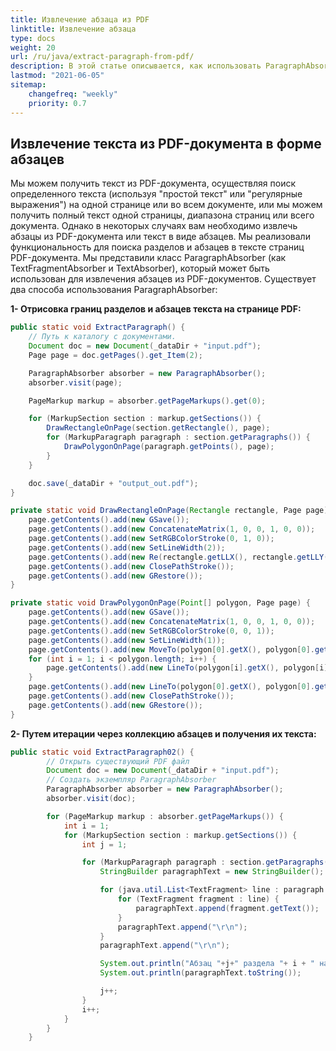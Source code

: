 ```yaml
---
title: Извлечение абзаца из PDF
linktitle: Извлечение абзаца
type: docs
weight: 20
url: /ru/java/extract-paragraph-from-pdf/
description: В этой статье описывается, как использовать ParagraphAbsorber - специальный инструмент в Aspose.PDF для извлечения текста из PDF-документов.
lastmod: "2021-06-05"
sitemap:
    changefreq: "weekly"
    priority: 0.7
---
```


## Извлечение текста из PDF-документа в форме абзацев

Мы можем получить текст из PDF-документа, осуществляя поиск определенного текста (используя "простой текст" или "регулярные выражения") на одной странице или во всем документе, или мы можем получить полный текст одной страницы, диапазона страниц или всего документа.
 Однако в некоторых случаях вам необходимо извлечь абзацы из PDF-документа или текст в виде абзацев. Мы реализовали функциональность для поиска разделов и абзацев в тексте страниц PDF-документа. Мы представили класс ParagraphAbsorber (как TextFragmentAbsorber и TextAbsorber), который может быть использован для извлечения абзацев из PDF-документов. Существует два способа использования ParagraphAbsorber:

**1- Отрисовка границ разделов и абзацев текста на странице PDF:**

```java
public static void ExtractParagraph() {
    // Путь к каталогу с документами.
    Document doc = new Document(_dataDir + "input.pdf");
    Page page = doc.getPages().get_Item(2);

    ParagraphAbsorber absorber = new ParagraphAbsorber();
    absorber.visit(page);

    PageMarkup markup = absorber.getPageMarkups().get(0);

    for (MarkupSection section : markup.getSections()) {
        DrawRectangleOnPage(section.getRectangle(), page);
        for (MarkupParagraph paragraph : section.getParagraphs()) {
            DrawPolygonOnPage(paragraph.getPoints(), page);
        }
    }

    doc.save(_dataDir + "output_out.pdf");
}

private static void DrawRectangleOnPage(Rectangle rectangle, Page page) {
    page.getContents().add(new GSave());
    page.getContents().add(new ConcatenateMatrix(1, 0, 0, 1, 0, 0));
    page.getContents().add(new SetRGBColorStroke(0, 1, 0));
    page.getContents().add(new SetLineWidth(2));
    page.getContents().add(new Re(rectangle.getLLX(), rectangle.getLLY(), rectangle.getWidth(), rectangle.getHeight()));
    page.getContents().add(new ClosePathStroke());
    page.getContents().add(new GRestore());
}

private static void DrawPolygonOnPage(Point[] polygon, Page page) {
    page.getContents().add(new GSave());
    page.getContents().add(new ConcatenateMatrix(1, 0, 0, 1, 0, 0));
    page.getContents().add(new SetRGBColorStroke(0, 0, 1));
    page.getContents().add(new SetLineWidth(1));
    page.getContents().add(new MoveTo(polygon[0].getX(), polygon[0].getY()));
    for (int i = 1; i < polygon.length; i++) {
        page.getContents().add(new LineTo(polygon[i].getX(), polygon[i].getY()));
    }
    page.getContents().add(new LineTo(polygon[0].getX(), polygon[0].getY()));
    page.getContents().add(new ClosePathStroke());
    page.getContents().add(new GRestore());
}
```

**2- Путем итерации через коллекцию абзацев и получения их текста:**

```java
public static void ExtractParagraph02() {
        // Открыть существующий PDF файл
        Document doc = new Document(_dataDir + "input.pdf");
        // Создать экземпляр ParagraphAbsorber
        ParagraphAbsorber absorber = new ParagraphAbsorber();
        absorber.visit(doc);

        for (PageMarkup markup : absorber.getPageMarkups()) {
            int i = 1;
            for (MarkupSection section : markup.getSections()) {
                int j = 1;

                for (MarkupParagraph paragraph : section.getParagraphs()) {
                    StringBuilder paragraphText = new StringBuilder();

                    for (java.util.List<TextFragment> line : paragraph.getLines()) {
                        for (TextFragment fragment : line) {
                            paragraphText.append(fragment.getText());
                        }
                        paragraphText.append("\r\n");
                    }
                    paragraphText.append("\r\n");

                    System.out.println("Абзац "+j+" раздела "+ i + " на странице"+ ":"+markup.getNumber());
                    System.out.println(paragraphText.toString());

                    j++;
                }
                i++;
            }
        }
    }
```